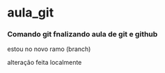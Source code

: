 # aula_git
### Comando git fnalizando aula de git e github


estou no novo ramo (branch)

alteração feita localmente